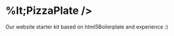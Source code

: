 %lt;PizzaPlate /&gt;
==========

Our website starter kit based on html5Boilerplate and experience :)
